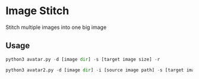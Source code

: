 # Image Stitch
Stitch multiple images into one big image

## Usage
```python
python3 avatar.py -d [image dir] -s [target image size] -r
```

```python
python3 avatar2.py -d [image dir] -i [source image path] -s [target image size] -r
```
